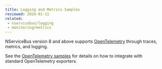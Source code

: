 ```yaml
---
title: Logging and Metrics Samples
reviewed: 2024-01-11
related: 
 - nservicebus/logging
 - monitoring/metrics
---
```


NServiceBus version 8 and above supports [OpenTelemetry](https://opentelemetry.io/docs/instrumentation/net/) through traces, metrics, and logging.

See the [OpenTelemetry samples](/samples/open-telemetry/) for details on how to integrate with standard OpenTelemetry exporters.
